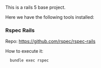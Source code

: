 This is a rails 5 base project.

Here we have the following tools installed:

### Rspec Rails
Repo: https://github.com/rspec/rspec-rails

How to execute it:

```
  bundle exec rspec
```
